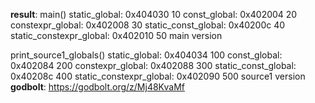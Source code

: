 **result**:
main()
static_global: 0x404030 10
const_global: 0x402004 20
constexpr_global: 0x402008 30
static_const_global: 0x40200c 40
static_constexpr_global: 0x402010 50
main version

print_source1_globals()
static_global: 0x404034 100
const_global: 0x402084 200
constexpr_global: 0x402088 300
static_const_global: 0x40208c 400
static_constexpr_global: 0x402090 500
source1 version
**godbolt**: https://godbolt.org/z/Mj48KvaMf